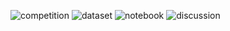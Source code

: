 
<!--
**jinhopark8345/jinhopark8345** is a ✨ _special_ ✨ repository because its `README.md` (this file) appears on your GitHub profile.



Here are some ideas to get you started:

- 🔭 I’m currently working on ...
- 🌱 I’m currently learning ...
- 👯 I’m looking to collaborate on ...
- 🤔 I’m looking for help with ...
- 💬 Ask me about ...
- 📫 How to reach me: ...
- 😄 Pronouns: ...
- ⚡ Fun fact: ...
-->

![competition](https://road-to-kaggle-grandmaster.vercel.app/api/badges/jinho8345/competition/light)
![dataset](https://road-to-kaggle-grandmaster.vercel.app/api/badges/jinho8345/dataset/light)
![notebook](https://road-to-kaggle-grandmaster.vercel.app/api/badges/jinho8345/notebook/light)
![discussion](https://road-to-kaggle-grandmaster.vercel.app/api/badges/jinho8345/discussion/light)
